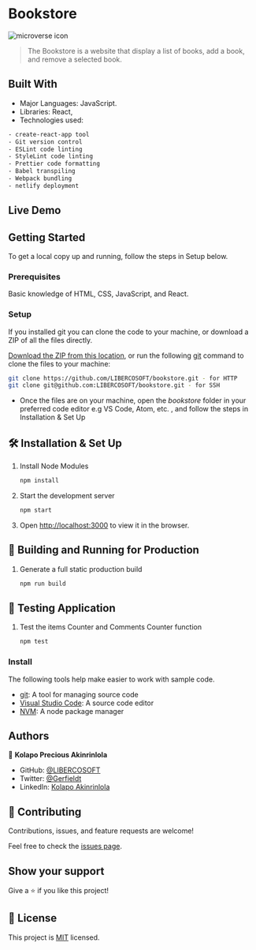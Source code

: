 # Bookstore

![microverse icon](https://img.shields.io/badge/Microverse-blueviolet)

> The Bookstore is a website that display a list of books, add a book, and remove a selected book.

<!-- ![screenshot](./sec.png) -->

## Built With

- Major Languages: JavaScript.
- Libraries: React,
- Technologies used:

```bash
- create-react-app tool
- Git version control
- ESLint code linting
- StyleLint code linting
- Prettier code formatting
- Babel transpiling
- Webpack bundling
- netlify deployment
```

## Live Demo

<!-- [Live Demo](https://aesthetic-salmiakki-eb0e63.netlify.app/) -->

## Getting Started

To get a local copy up and running, follow the steps in Setup below.

### Prerequisites

Basic knowledge of HTML, CSS, JavaScript, and React.

### Setup

If you installed git you can clone the code to your machine, or download a ZIP of all the files directly.

[Download the ZIP from this location](https://github.com/LIBERCOSOFT/bookstore/archive/refs/heads/development.zip), or run the following [git](https://git-scm.com/downloads) command to clone the files to your machine:

```bash
git clone https://github.com/LIBERCOSOFT/bookstore.git - for HTTP
git clone git@github.com:LIBERCOSOFT/bookstore.git - for SSH
```

- Once the files are on your machine, open the _bookstore_ folder in your preferred code editor e.g VS Code, Atom, etc. , and follow the steps in Installation & Set Up

## 🛠 Installation & Set Up

1. Install Node Modules

   ```sh
   npm install
   ```

2. Start the development server

   ```sh
   npm start
   ```

3. Open [http://localhost:3000](http://localhost:3000) to view it in the browser.

## 🚀 Building and Running for Production

1. Generate a full static production build

   ```sh
   npm run build
   ```

## 🚀 Testing Application

1. Test the items Counter and Comments Counter function

   ```sh
   npm test
   ```

### Install

The following tools help make easier to work with sample code.

- [git](https://git-scm.com/downloads): A tool for managing source code
- [Visual Studio Code](https://code.visualstudio.com/): A source code editor
- [NVM](https://github.com/nvm-sh/nvm): A node package manager

## Authors

👤 **Kolapo Precious Akinrinlola**

- GitHub: [@LIBERCOSOFT](https://github.com/LIBERCOSOFT)
- Twitter: [@Gerfieldt](https://twitter.com/Gerfieldt)
- LinkedIn: [Kolapo Akinrinlola](https://linkedin.com/in/kolapo-akinrinlola-072097110)

## 🤝 Contributing

Contributions, issues, and feature requests are welcome!

Feel free to check the [issues page](https://github.com/LIBERCOSOFT/bookstore/issues).

## Show your support

Give a ⭐️ if you like this project!

## 📝 License

This project is [MIT](./MIT.md) licensed.
